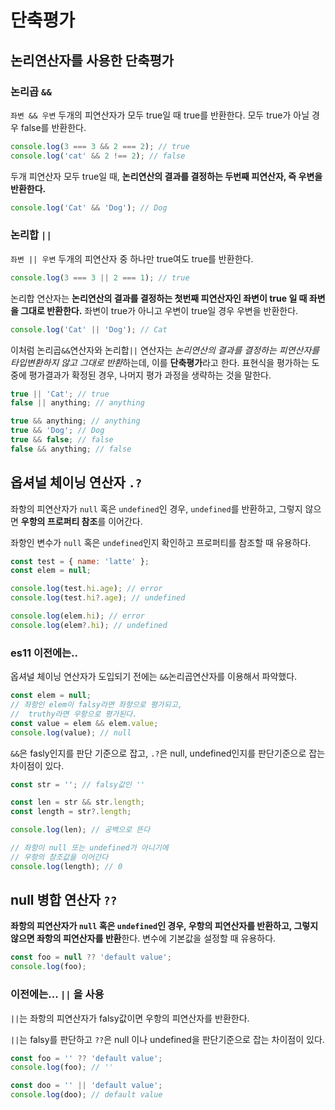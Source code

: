 # 단축평가

## 논리연산자를 사용한 단축평가

### 논리곱 `&&`

`좌변 && 우변`
두개의 피연산자가 모두 true일 때 true를 반환한다.
모두 true가 아닐 경우 false를 반환한다.

```js
console.log(3 === 3 && 2 === 2); // true
console.log('cat' && 2 !== 2); // false
```

두개 피연산자 모두 true일 때, **논리연산의 결과를 결정하는 두번째 피연산자, 즉 우변을 반환한다.**

```js
console.log('Cat' && 'Dog'); // Dog
```

### 논리합 `||`

`좌변 || 우변`
두개의 피연산자 중 하나만 true여도 true를 반환한다.

```js
console.log(3 === 3 || 2 === 1); // true
```

논리합 연산자는 **논리연산의 결과를 결정하는 첫번째 피연산자인 좌변이 true 일 때 좌변을 그대로 반환한다.**
좌변이 true가 아니고 우변이 true일 경우 우변을 반환한다.

```js
console.log('Cat' || 'Dog'); // Cat
```

이처럼 논리곱`&&`연산자와 논리합`||` 연산자는 *논리연산의 결과를 결정하는 피연산자를 타입변환하지 않고 그대로 반환*하는데, 이를 **단축평가**라고 한다. 표현식을 평가하는 도중에 평가결과가 확정된 경우, 나머지 평가 과정을 생략하는 것을 말한다.

```js
true || 'Cat'; // true
false || anything; // anything

true && anything; // anything
true && 'Dog'; // Dog
true && false; // false
false && anything; // false
```

## 옵셔널 체이닝 연산자 `.?`

좌항의 피연산자가 `null` 혹은 `undefined`인 경우, `undefined`를 반환하고, 그렇지 않으면 **우항의 프로퍼티 참조**를 이어간다.

좌항인 변수가 `null` 혹은 `undefined`인지 확인하고 프로퍼티를 참조할 때 유용하다.

```js
const test = { name: 'latte' };
const elem = null;

console.log(test.hi.age); // error
console.log(test.hi?.age); // undefined

console.log(elem.hi); // error
console.log(elem?.hi); // undefined
```

### es11 이전에는..

옵셔널 체이닝 연산자가 도입되기 전에는 `&&`논리곱연산자를 이용해서 파악했다.

```js
const elem = null;
// 좌항인 elem이 falsy라면 좌항으로 평가되고,
//  truthy라면 우항으로 평가된다.
const value = elem && elem.value;
console.log(value); // null
```

`&&`은 fasly인지를 판단 기준으로 잡고, `.?`은 null, undefined인지를 판단기준으로 잡는 차이점이 있다.

```js
const str = ''; // falsy값인 ''

const len = str && str.length;
const length = str?.length;

console.log(len); // 공백으로 뜬다

// 좌항이 null 또는 undefined가 아니기에
// 우항의 참조값을 이어간다
console.log(length); // 0
```

## null 병합 연산자 `??`

**좌항의 피연산자가 `null` 혹은 `undefined`인 경우, 우항의 피연산자를 반환하고, 그렇지 않으면 좌항의 피연산자를 반환**한다. 변수에 기본값을 설정할 때 유용하다.

```js
const foo = null ?? 'default value';
console.log(foo);
```

### 이전에는... `||` 을 사용

`||`는 좌항의 피연산자가 falsy값이면 우항의 피연산자를 반환한다.

`||`는 falsy를 판단하고 `??`은 null 이나 undefined을 판단기준으로 잡는 차이점이 있다.

```js
const foo = '' ?? 'default value';
console.log(foo); // ''

const doo = '' || 'default value';
console.log(doo); // default value
```
